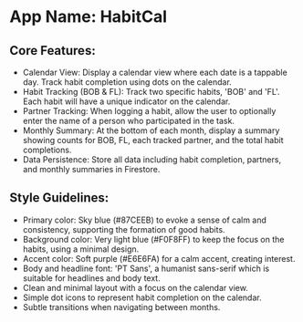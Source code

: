 # **App Name**: HabitCal

## Core Features:

- Calendar View: Display a calendar view where each date is a tappable day. Track habit completion using dots on the calendar.
- Habit Tracking (BOB & FL): Track two specific habits, 'BOB' and 'FL'. Each habit will have a unique indicator on the calendar.
- Partner Tracking: When logging a habit, allow the user to optionally enter the name of a person who participated in the task.
- Monthly Summary: At the bottom of each month, display a summary showing counts for BOB, FL, each tracked partner, and the total habit completions.
- Data Persistence: Store all data including habit completion, partners, and monthly summaries in Firestore.

## Style Guidelines:

- Primary color: Sky blue (#87CEEB) to evoke a sense of calm and consistency, supporting the formation of good habits.
- Background color: Very light blue (#F0F8FF) to keep the focus on the habits, using a minimal design.
- Accent color: Soft purple (#E6E6FA) for a calm accent, creating interest.
- Body and headline font: 'PT Sans', a humanist sans-serif which is suitable for headlines and body text.
- Clean and minimal layout with a focus on the calendar view.
- Simple dot icons to represent habit completion on the calendar.
- Subtle transitions when navigating between months.